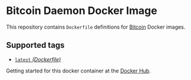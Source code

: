 Bitcoin Daemon Docker Image
====================

This repository contains `Dockerfile` definitions for [Bitcoin][bitcoin] Docker images.

## Supported tags

* [`latest` _(Dockerfile)_](Dockerfile)

Getting started for this docker container at the [Docker Hub][registry].

[bitcoin]: https://bitcoin.org
[registry]: https://hub.docker.com/r/zealic/bitcoin
